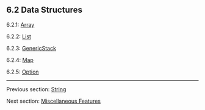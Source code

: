 ## 6.2 Data Structures

6.2.1: [Array](https://github.com/Simn/HaxeManual/tree/master/md/manual/6.2.1-Array.md)

6.2.2: [List](https://github.com/Simn/HaxeManual/tree/master/md/manual/6.2.2-List.md)

6.2.3: [GenericStack](https://github.com/Simn/HaxeManual/tree/master/md/manual/6.2.3-GenericStack.md)

6.2.4: [Map](https://github.com/Simn/HaxeManual/tree/master/md/manual/6.2.4-Map.md)

6.2.5: [Option](https://github.com/Simn/HaxeManual/tree/master/md/manual/6.2.5-Option.md)

---

Previous section: [String](https://github.com/Simn/HaxeManual/tree/master/md/manual/6.1-String.md)

Next section: [Miscellaneous Features](https://github.com/Simn/HaxeManual/tree/master/md/manual/7-Miscellaneous_Features.md)